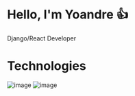 # Hello, I'm Yoandre :+1:

Django/React Developer

# Technologies
![image](https://img.shields.io/badge/Python-Avanzado-brightgreen)
![image](https://img.shields.io/badge/Django-Avanzado-brightgreen)